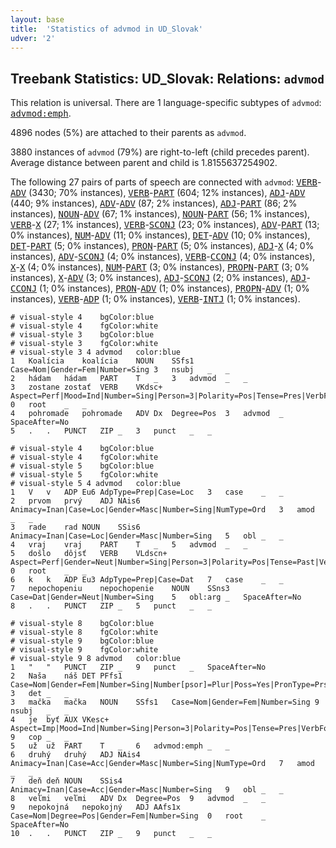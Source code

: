 ```yaml
---
layout: base
title:  'Statistics of advmod in UD_Slovak'
udver: '2'
---
```


## Treebank Statistics: UD_Slovak: Relations: `advmod`

This relation is universal.
There are 1 language-specific subtypes of `advmod`: <tt><a href="sk-dep-advmod-emph.html">advmod:emph</a></tt>.

4896 nodes (5%) are attached to their parents as `advmod`.

3880 instances of `advmod` (79%) are right-to-left (child precedes parent).
Average distance between parent and child is 1.8155637254902.

The following 27 pairs of parts of speech are connected with `advmod`: <tt><a href="sk-pos-VERB.html">VERB</a></tt>-<tt><a href="sk-pos-ADV.html">ADV</a></tt> (3430; 70% instances), <tt><a href="sk-pos-VERB.html">VERB</a></tt>-<tt><a href="sk-pos-PART.html">PART</a></tt> (604; 12% instances), <tt><a href="sk-pos-ADJ.html">ADJ</a></tt>-<tt><a href="sk-pos-ADV.html">ADV</a></tt> (440; 9% instances), <tt><a href="sk-pos-ADV.html">ADV</a></tt>-<tt><a href="sk-pos-ADV.html">ADV</a></tt> (87; 2% instances), <tt><a href="sk-pos-ADJ.html">ADJ</a></tt>-<tt><a href="sk-pos-PART.html">PART</a></tt> (86; 2% instances), <tt><a href="sk-pos-NOUN.html">NOUN</a></tt>-<tt><a href="sk-pos-ADV.html">ADV</a></tt> (67; 1% instances), <tt><a href="sk-pos-NOUN.html">NOUN</a></tt>-<tt><a href="sk-pos-PART.html">PART</a></tt> (56; 1% instances), <tt><a href="sk-pos-VERB.html">VERB</a></tt>-<tt><a href="sk-pos-X.html">X</a></tt> (27; 1% instances), <tt><a href="sk-pos-VERB.html">VERB</a></tt>-<tt><a href="sk-pos-SCONJ.html">SCONJ</a></tt> (23; 0% instances), <tt><a href="sk-pos-ADV.html">ADV</a></tt>-<tt><a href="sk-pos-PART.html">PART</a></tt> (13; 0% instances), <tt><a href="sk-pos-NUM.html">NUM</a></tt>-<tt><a href="sk-pos-ADV.html">ADV</a></tt> (11; 0% instances), <tt><a href="sk-pos-DET.html">DET</a></tt>-<tt><a href="sk-pos-ADV.html">ADV</a></tt> (10; 0% instances), <tt><a href="sk-pos-DET.html">DET</a></tt>-<tt><a href="sk-pos-PART.html">PART</a></tt> (5; 0% instances), <tt><a href="sk-pos-PRON.html">PRON</a></tt>-<tt><a href="sk-pos-PART.html">PART</a></tt> (5; 0% instances), <tt><a href="sk-pos-ADJ.html">ADJ</a></tt>-<tt><a href="sk-pos-X.html">X</a></tt> (4; 0% instances), <tt><a href="sk-pos-ADV.html">ADV</a></tt>-<tt><a href="sk-pos-SCONJ.html">SCONJ</a></tt> (4; 0% instances), <tt><a href="sk-pos-VERB.html">VERB</a></tt>-<tt><a href="sk-pos-CCONJ.html">CCONJ</a></tt> (4; 0% instances), <tt><a href="sk-pos-X.html">X</a></tt>-<tt><a href="sk-pos-X.html">X</a></tt> (4; 0% instances), <tt><a href="sk-pos-NUM.html">NUM</a></tt>-<tt><a href="sk-pos-PART.html">PART</a></tt> (3; 0% instances), <tt><a href="sk-pos-PROPN.html">PROPN</a></tt>-<tt><a href="sk-pos-PART.html">PART</a></tt> (3; 0% instances), <tt><a href="sk-pos-X.html">X</a></tt>-<tt><a href="sk-pos-ADV.html">ADV</a></tt> (3; 0% instances), <tt><a href="sk-pos-ADJ.html">ADJ</a></tt>-<tt><a href="sk-pos-SCONJ.html">SCONJ</a></tt> (2; 0% instances), <tt><a href="sk-pos-ADJ.html">ADJ</a></tt>-<tt><a href="sk-pos-CCONJ.html">CCONJ</a></tt> (1; 0% instances), <tt><a href="sk-pos-PRON.html">PRON</a></tt>-<tt><a href="sk-pos-ADV.html">ADV</a></tt> (1; 0% instances), <tt><a href="sk-pos-PROPN.html">PROPN</a></tt>-<tt><a href="sk-pos-ADV.html">ADV</a></tt> (1; 0% instances), <tt><a href="sk-pos-VERB.html">VERB</a></tt>-<tt><a href="sk-pos-ADP.html">ADP</a></tt> (1; 0% instances), <tt><a href="sk-pos-VERB.html">VERB</a></tt>-<tt><a href="sk-pos-INTJ.html">INTJ</a></tt> (1; 0% instances).


~~~ conllu
# visual-style 4	bgColor:blue
# visual-style 4	fgColor:white
# visual-style 3	bgColor:blue
# visual-style 3	fgColor:white
# visual-style 3 4 advmod	color:blue
1	Koalícia	koalícia	NOUN	SSfs1	Case=Nom|Gender=Fem|Number=Sing	3	nsubj	_	_
2	hádam	hádam	PART	T	_	3	advmod	_	_
3	zostane	zostať	VERB	VKdsc+	Aspect=Perf|Mood=Ind|Number=Sing|Person=3|Polarity=Pos|Tense=Pres|VerbForm=Fin	0	root	_	_
4	pohromade	pohromade	ADV	Dx	Degree=Pos	3	advmod	_	SpaceAfter=No
5	.	.	PUNCT	ZIP	_	3	punct	_	_

~~~


~~~ conllu
# visual-style 4	bgColor:blue
# visual-style 4	fgColor:white
# visual-style 5	bgColor:blue
# visual-style 5	fgColor:white
# visual-style 5 4 advmod	color:blue
1	V	v	ADP	Eu6	AdpType=Prep|Case=Loc	3	case	_	_
2	prvom	prvý	ADJ	NAis6	Animacy=Inan|Case=Loc|Gender=Masc|Number=Sing|NumType=Ord	3	amod	_	_
3	rade	rad	NOUN	SSis6	Animacy=Inan|Case=Loc|Gender=Masc|Number=Sing	5	obl	_	_
4	vraj	vraj	PART	T	_	5	advmod	_	_
5	došlo	dôjsť	VERB	VLdscn+	Aspect=Perf|Gender=Neut|Number=Sing|Person=3|Polarity=Pos|Tense=Past|VerbForm=Part	0	root	_	_
6	k	k	ADP	Eu3	AdpType=Prep|Case=Dat	7	case	_	_
7	nepochopeniu	nepochopenie	NOUN	SSns3	Case=Dat|Gender=Neut|Number=Sing	5	obl:arg	_	SpaceAfter=No
8	.	.	PUNCT	ZIP	_	5	punct	_	_

~~~


~~~ conllu
# visual-style 8	bgColor:blue
# visual-style 8	fgColor:white
# visual-style 9	bgColor:blue
# visual-style 9	fgColor:white
# visual-style 9 8 advmod	color:blue
1	"	"	PUNCT	ZIP	_	9	punct	_	SpaceAfter=No
2	Naša	náš	DET	PFfs1	Case=Nom|Gender=Fem|Number=Sing|Number[psor]=Plur|Poss=Yes|PronType=Prs	3	det	_	_
3	mačka	mačka	NOUN	SSfs1	Case=Nom|Gender=Fem|Number=Sing	9	nsubj	_	_
4	je	byť	AUX	VKesc+	Aspect=Imp|Mood=Ind|Number=Sing|Person=3|Polarity=Pos|Tense=Pres|VerbForm=Fin	9	cop	_	_
5	už	už	PART	T	_	6	advmod:emph	_	_
6	druhý	druhý	ADJ	NAis4	Animacy=Inan|Case=Acc|Gender=Masc|Number=Sing|NumType=Ord	7	amod	_	_
7	deň	deň	NOUN	SSis4	Animacy=Inan|Case=Acc|Gender=Masc|Number=Sing	9	obl	_	_
8	veľmi	veľmi	ADV	Dx	Degree=Pos	9	advmod	_	_
9	nepokojná	nepokojný	ADJ	AAfs1x	Case=Nom|Degree=Pos|Gender=Fem|Number=Sing	0	root	_	SpaceAfter=No
10	.	.	PUNCT	ZIP	_	9	punct	_	_

~~~


